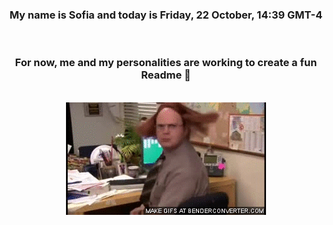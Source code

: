 


<div align="center">
<h3 >My name is Sofia and today is Friday, 22 October, 14:39 GMT-4</h3><br>
<h3 >For now, me and my personalities are working to create a fun Readme 👋
</h3><br>
<img src='img/dwight.gif' alt='working...'/>
</div>
